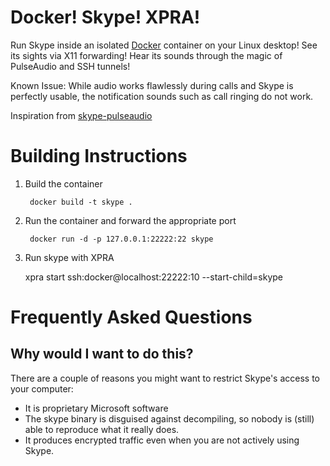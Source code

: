 Docker! Skype! XPRA!
==========================

Run Skype inside an isolated [Docker](http://www.docker.io) container on your Linux desktop! See its sights via X11 forwarding! Hear its sounds through the magic of PulseAudio and SSH tunnels!

Known Issue: While audio works flawlessly during calls and Skype is perfectly usable, the notification sounds such as call ringing do not work.

Inspiration from [skype-pulseaudio](https://github.com/tomparys/docker-skype-pulseaudio)


Building Instructions
=====================

1. Build the container

        docker build -t skype .

2. Run the container and forward the appropriate port

        docker run -d -p 127.0.0.1:22222:22 skype

3. Run skype with XPRA

	xpra start ssh:docker@localhost:22222:10 --start-child=skype

Frequently Asked Questions
==========================

Why would I want to do this?
----------------------------
There are a couple of reasons you might want to restrict Skype's access to your computer:

* It is proprietary Microsoft software
* The skype binary is disguised against decompiling, so nobody is (still) able to reproduce what it really does.
* It produces encrypted traffic even when you are not actively using Skype.
